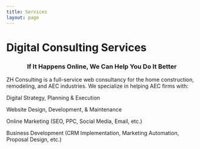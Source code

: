 ```yaml
---
title: Services
layout: page
---
```


<!-- Services Section -->
# Digital Consulting Services
<h3 style="text-align:center;">If It Happens Online, We Can Help You Do It Better</h3>

ZH Consulting is a full-service web consultancy for the home construction, remodeling, and AEC industries. We specialize in helping AEC firms with:

<div id="digital-services">
  <div class="digital-services-col">
    <i class="fa fa-cogs fa-4x" aria-hidden="true"></i>
    <p>Digital Strategy, Planning & Execution</p>
    <i class="fa fa-desktop fa-4x" aria-hidden="true"></i>
    <p>Website Design, Development, & Maintenance</p>
  </div>
  <div class="digital-services-col">  
    <i class="fa fa-line-chart fa-4x" aria-hidden="true"></i>
    <p>Online Marketing (SEO, PPC, Social Media, Email, etc.)</p>
    <i class="fa fa-handshake-o fa-4x" aria-hidden="true"></i>
    <p>Business Development (CRM Implementation, Marketing Automation, Proposal Design, etc.)</p>
  </div>
</div>  

